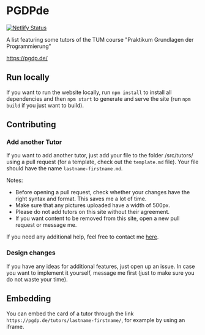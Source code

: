 # PGDPde
[![Netlify Status](https://api.netlify.com/api/v1/badges/e98acbb7-eb81-449b-bb90-e31e41c231bc/deploy-status)](https://pgdp.de/)

A list featuring some tutors of the TUM course "Praktikum Grundlagen der Programmierung"

https://pgdp.de/

## Run locally

If you want to run the website locally, run `npm install` to install all dependencies and then `npm start` to generate
and serve the site (run `npm build` if you just want to build).

## Contributing

### Add another Tutor
If you want to add another tutor, just add your file to the folder /src/tutors/ using a pull request
(for a template, check out the `template.md` file). Your file should have the name `lastname-firstname.md`.

Notes:
- Before opening a pull request, check whether your changes have the right syntax and format.
This saves me a lot of time.
- Make sure that any pictures uploaded have a width of 500px.
- Please do not add tutors on this site without their agreement.
- If you want content to be removed from this site, open a new pull request or message me.

If you need any additional help, feel free to contact me [here](https://simonpannek.com/home/contact/).

### Design changes
If you have any ideas for additional features, just open up an issue. In case you want to implement it yourself,
message me first (just to make sure you do not waste your time).

## Embedding
You can embed the card of a tutor through the link `https://pgdp.de/tutors/lastname-firstname/`,
for example by using an iframe.
